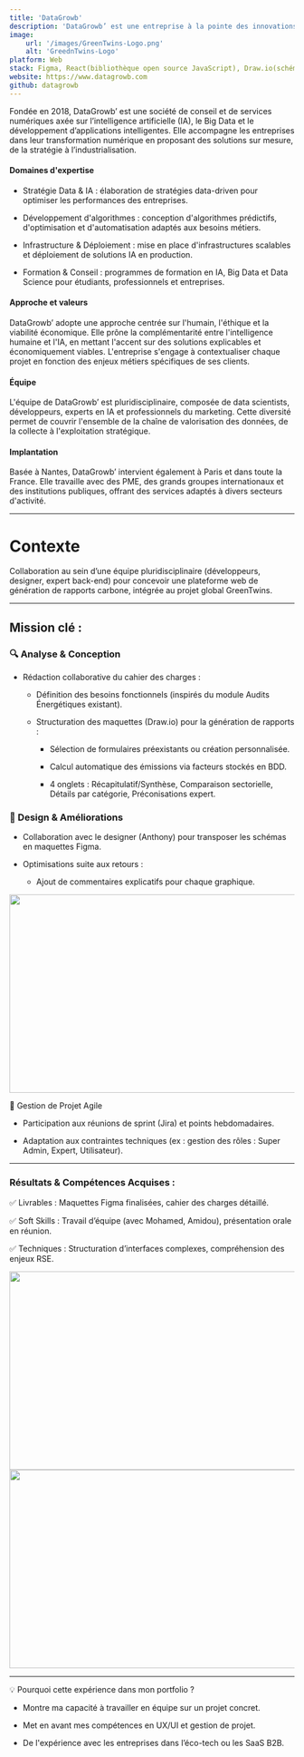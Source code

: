 ```yaml
---
title: 'DataGrowb'
description: 'DataGrowb’ est une entreprise à la pointe des innovations et des technologies disruptives.'
image:
    url: '/images/GreenTwins-Logo.png'
    alt: 'GreednTwins-Logo'
platform: Web
stack: Figma, React(bibliothèque open source JavaScript), Draw.io(schémas).
website: https://www.datagrowb.com
github: datagrowb
---
```


Fondée en 2018, DataGrowb’ est une société de conseil et de services numériques axée sur l’intelligence artificielle (IA), le Big Data et le développement d’applications intelligentes. Elle accompagne les entreprises dans leur transformation numérique en proposant des solutions sur mesure, de la stratégie à l’industrialisation.​

<h4>Domaines d'expertise</h4>

- Stratégie Data & IA : élaboration de stratégies data-driven pour optimiser les performances des entreprises.

- Développement d'algorithmes : conception d'algorithmes prédictifs, d'optimisation et d'automatisation adaptés aux besoins métiers.

- Infrastructure & Déploiement : mise en place d'infrastructures scalables et déploiement de solutions IA en production.

- Formation & Conseil : programmes de formation en IA, Big Data et Data Science pour étudiants, professionnels et entreprises.​

<h4>Approche et valeurs</h4>

DataGrowb’ adopte une approche centrée sur l'humain, l'éthique et la viabilité économique. Elle prône la complémentarité entre l'intelligence humaine et l'IA, en mettant l'accent sur des solutions explicables et économiquement viables. L'entreprise s'engage à contextualiser chaque projet en fonction des enjeux métiers spécifiques de ses clients.​

<h4>Équipe</h4>

L'équipe de DataGrowb’ est pluridisciplinaire, composée de data scientists, développeurs, experts en IA et professionnels du marketing. Cette diversité permet de couvrir l'ensemble de la chaîne de valorisation des données, de la collecte à l'exploitation stratégique.​

<h4>Implantation</h4>

Basée à Nantes, DataGrowb’ intervient également à Paris et dans toute la France. Elle travaille avec des PME, des grands groupes internationaux et des institutions publiques, offrant des services adaptés à divers secteurs d'activité.

---
<h1>Contexte</h1>

Collaboration au sein d’une équipe pluridisciplinaire (développeurs, designer, expert back-end) pour concevoir une plateforme web de génération de rapports carbone, intégrée au projet global GreenTwins.

---

<h2>Mission clé :</h2>

<h3>🔍 Analyse & Conception</h3>

- Rédaction collaborative du cahier des charges :

    - Définition des besoins fonctionnels (inspirés du module Audits Énergétiques existant).

    - Structuration des maquettes (Draw.io) pour la génération de rapports :

        - Sélection de formulaires préexistants ou création personnalisée.

        - Calcul automatique des émissions via facteurs stockés en BDD.

        - 4 onglets : Récapitulatif/Synthèse, Comparaison sectorielle, Détails par catégorie, Préconisations expert.

<h3>🎨 Design & Améliorations</h3>

- Collaboration avec le designer (Anthony) pour transposer les schémas en maquettes Figma.

- Optimisations suite aux retours :

    - Ajout de commentaires explicatifs pour chaque graphique.

<img src="/images/maquette.png" role="presentation" width="700" height="350" decoding="async">


🤝 Gestion de Projet Agile
- Participation aux réunions de sprint (Jira) et points hebdomadaires.

- Adaptation aux contraintes techniques (ex : gestion des rôles : Super Admin, Expert, Utilisateur).

---

<h3>Résultats & Compétences Acquises :</h3> 

✅ Livrables : Maquettes Figma finalisées, cahier des charges détaillé.

✅ Soft Skills : Travail d’équipe (avec Mohamed, Amidou), présentation orale en réunion.

✅ Techniques : Structuration d’interfaces complexes, compréhension des enjeux RSE.

<img src="/images/renduepage.png" role="presentation" width="700" height="350" decoding="async">
<img src="/images/résultat.png" role="presentation" width="700" height="350" decoding="async">

---

💡 Pourquoi cette expérience dans mon portfolio ?

- Montre ma capacité à travailler en équipe sur un projet concret.

- Met en avant mes compétences en UX/UI et gestion de projet.

- De l'expérience avec les entreprises dans l’éco-tech ou les SaaS B2B.

